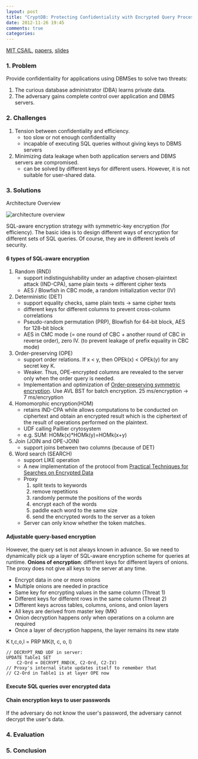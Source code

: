 ```yaml
---
layout: post
title: "CryptDB: Protecting Confidentiality with Encrypted Query Processing"
date: 2012-11-26 19:45
comments: true
categories: 
---
```


[MIT CSAIL](http://css.csail.mit.edu/cryptdb/), [papers](http://people.csail.mit.edu/nickolai/papers/raluca-cryptdb.pdf), [slides](http://www.sigops.org/sosp/sosp11/current/2011-Cascais/07-popa.pptx)

### 1. Problem

Provide confidentiality for applications using DBMSes to solve two threats:

1. The curious database administrator (DBA) learns private data.
2. The adversary gains complete control over application and DBMS servers.

### 2. Challenges

1. Tension between confidentiality and efficiency.
	- too slow or not enough confidentiality
	- incapable of executing SQL queries without giving keys to DBMS servers
2. Minimizing data leakage when both application servers and DBMS servers are compromised.
	- can be solved by different keys for different users. However, it is not suitable for user-shared data.
	
### 3. Solutions

Architecture Overview

![architecture overview](http://puncsky.github.com/images/arc.png) 


SQL-aware encryption strategy with symmetric-key encryption (for efficiency). The basic idea is to design different ways of encryption for different sets of SQL queries. Of course, they are in different levels of security.

#### 6 types of SQL-aware encryption

1. Random (RND)
	- support indistinguishability under an adaptive chosen-plaintext attack (IND-CPA), same plain texts -> different cipher texts
	- AES / Blowfish in CBC mode, a random initialization vector (IV)
2. Deterministic (DET)
	- support equality checks, same plain texts -> same cipher texts
	- different keys for different columns to prevent cross-column correlations
	- Pseudo-random permutation (PRP), Blowfish for 64-bit block, AES for 128-bit block
	- AES in CMC mode (= one round of CBC + another round of CBC in reverse order), zero IV. (to prevent leakage of prefix equality in CBC mode)
3. Order-preserving (OPE)
	- support order relations. If x < y, then OPEk(x) < OPEk(y) for any secret key K.
	- Weaker. Thus, OPE-encrypted columns are revealed to the server only when the order query is needed.
	- Implementation and optimization of [Order-preserving symmetric encryption](http://www.cc.gatech.edu/~aboldyre/papers/bclo.pdf). Use AVL BST for batch encryption. 25 ms/encryption -> 7 ms/encryption
4. Homomorphic encryption(HOM)
	- retains IND-CPA while allows computations to be conducted on ciphertext and obtain an encrypted result which is the ciphertext of the result of operations performed on the plaintext.
	- UDF calling Paillier crytosystem
	- e.g. SUM: HOMk(x)*HOMk(y)=HOMk(x+y)
5. Join (JOIN and OPE-JOIN)
	- support joins between two columns (because of DET)
6. Word search (SEARCH)
	- support LIKE operation
	- A new implementation of the protocol from [Practical Techniques for Searches on Encrypted Data](http://ieeexplore.ieee.org/stamp/stamp.jsp?tp=&arnumber=848445)
	- Proxy
		1. split texts to keywords
		2. remove repetitions
		3. randomly permute the positions of the words
		4. encrypt each of the words
		5. paddle each word to the same size
		6. send the encrypted words to the server as a token
	- Server can only know whether the token matches.

#### Adjustable query-based encryption

However, the query set is not always known in advance. So we need to dynamically pick up a layer of SQL-aware encryption scheme for queries at runtime. **Onions of encryption**: different keys for different layers of onions. The proxy does not give all keys to the server at any time.

- Encrypt data in one or more onions
- Multiple onions are needed in practice
- Same key for encrypting values in the same column (Threat 1)
- Different keys for different rows in the same column (Threat 2)
- Different keys across tables, columns, onions, and onion layers
- All keys are derived from master key (MK)
- Onion decryption happens only when operations on a column are required 
- Once a layer of decryption happens, the layer remains its new state

K t,c,o,l = PRP MK(t, c, o, l)

	// DECRYPT_RND UDF in server:
	UPDATE Table1 SET
		C2-Ord = DECRYPT_RND(K, C2-Ord, C2-IV)
	// Proxy's internal state updates itself to remember that 
	// C2-Ord in Table1 is at layer OPE now
	
#### Execute SQL queries over encrypted data



#### Chain encryption keys to user passwords

If the adversary do not know the user's password, the adversary cannot decrypt the user's data.

### 4. Evaluation 

### 5. Conclusion
